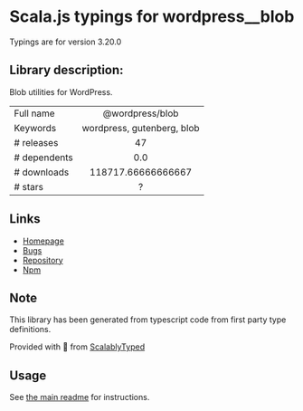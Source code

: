 
# Scala.js typings for wordpress__blob

Typings are for version 3.20.0

## Library description:
Blob utilities for WordPress.

|                    |                 |
| ------------------ | :-------------: |
| Full name          | @wordpress/blob |
| Keywords           | wordpress, gutenberg, blob |
| # releases         | 47 |
| # dependents       | 0.0 |
| # downloads        | 118717.66666666667 |
| # stars            | ? |

## Links
- [Homepage](https://github.com/WordPress/gutenberg/tree/HEAD/packages/blob/README.md)
- [Bugs](https://github.com/WordPress/gutenberg/issues)
- [Repository](https://github.com/WordPress/gutenberg)
- [Npm](https://www.npmjs.com/package/%40wordpress%2Fblob)
    


## Note
This library has been generated from typescript code from first party type definitions.

Provided with :purple_heart: from [ScalablyTyped](https://github.com/oyvindberg/ScalablyTyped)

## Usage
See [the main readme](../../readme.md) for instructions.


